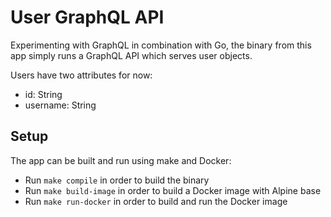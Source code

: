 # User GraphQL API

Experimenting with GraphQL in combination with Go, the binary from this app
simply runs a GraphQL API which serves user objects.

Users have two attributes for now:
* id: String
* username: String

## Setup

The app can be built and run using make and Docker:
* Run `make compile` in order to build the binary
* Run `make build-image` in order to build a Docker image with Alpine base
* Run `make run-docker` in order to build and run the Docker image
